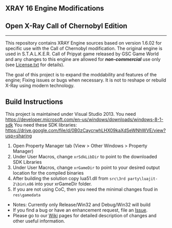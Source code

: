 ## XRAY 16 Engine Modifications
## Open X-Ray Call of Chernobyl Edition
----
This repository contains XRAY Engine sources based on version 1.6.02 for specific use with the Call of Chernobyl modification.
The original engine is used in S.T.A.L.K.E.R. Call of Pripyat game released by GSC Game World and any changes to this engine are allowed for ***non-commercial*** use only (see [License.txt](https://github.com/avoitishin/xray-16/blob/master/License.txt) for details).

The goal of this project is to expand the moddability and features of the engine; Fixing issues or bugs when necessary. It is not to reshape or rebuild X-Ray using modern technology.

## Build Instructions
This project is maintained under Visual Studio 2013.
You need https://developer.microsoft.com/en-us/windows/downloads/windows-8-1-sdk
You need these SDK libraries: https://drive.google.com/file/d/0B0zCaycrwhLHX09kaXdSeWNhWVE/view?usp=sharing

1. Open Property Manager tab (View > Other Windows > Property Manager)
2. Under User Macros, change `xrSdkLibDir` to point to the downloaded SDK Libraries
3. Under User Macros, change `xrGameDir` to point to your desired output location for the compiled binaries
4. After building the solution copy lua51.dll from `src\3rd party\luajit-2\bin\x86` into your xrGameDir folder.
5. If you are not using CoC, then you need the minimal changes foud in `res\gamedata`

* Notes: Currently only Release/Win32 and Debug/Win32 will build
* If you find a bug or have an enhancement request, file an [Issue](https://github.com/revolucas/xray-16/issues).
* Please go to our [Wiki](https://github.com/avoitishin/xray-16/wiki) pages for detailed description of changes and other useful information.   

